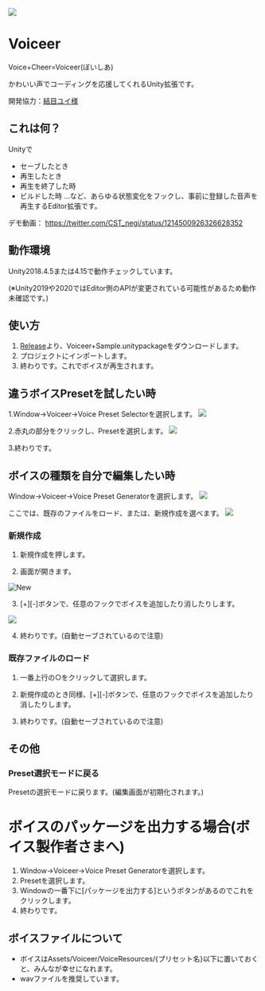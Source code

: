 ![](https://user-images.githubusercontent.com/31283418/72233590-93c62d00-360b-11ea-91c4-f81e59e6f610.png)
# Voiceer
Voice+Cheer=Voiceer(ぼいしあ)

かわいい声でコーディングを応援してくれるUnity拡張です。

開発協力：[結目ユイ様](https://twitter.com/musubimeyui)

## これは何？
Unityで

* セーブしたとき
* 再生したとき
* 再生を終了した時
* ビルドした時
…など、あらゆる状態変化をフックし、事前に登録した音声を再生するEditor拡張です。

デモ動画：
https://twitter.com/CST_negi/status/1214500926326628352

## 動作環境
Unity2018.4.5または4.15で動作チェックしています。

(※Unity2019や2020ではEditor側のAPIが変更されている可能性があるため動作未確認です。)

## 使い方
1. [Release](https://github.com/negipoyoc/Voiceer/releases)より、Voiceer+Sample.unitypackageをダウンロードします。
2. プロジェクトにインポートします。
3. 終わりです。これでボイスが再生されます。

## 違うボイスPresetを試したい時
1.Window->Voiceer->Voice Preset Selectorを選択します。
![](https://user-images.githubusercontent.com/31283418/72231862-08e03500-3601-11ea-9a1b-f9eadd6d99a7.png)

2.赤丸の部分をクリックし、Presetを選択します。
![](https://user-images.githubusercontent.com/31283418/72231936-7ee49c00-3601-11ea-9c0b-b7da798ce87d.png)

3.終わりです。

## ボイスの種類を自分で編集したい時
Window->Voiceer->Voice Preset Generatorを選択します。
![](https://user-images.githubusercontent.com/31283418/72231861-08479e80-3601-11ea-80f7-62ec8d60b182.png)

ここでは、既存のファイルをロード、または、新規作成を選べます。
![](https://user-images.githubusercontent.com/31283418/72231859-08479e80-3601-11ea-916c-b9ea6f917a88.png)

### 新規作成
1. 新規作成を押します。

2. 画面が開きます。

![New](https://user-images.githubusercontent.com/31283418/72231860-08479e80-3601-11ea-84d3-d92deb58e24e.png)

3. [+][-]ボタンで、任意のフックでボイスを追加したり消したりします。

![](https://user-images.githubusercontent.com/31283418/72231986-bd7a5680-3601-11ea-8f46-fec58664c17f.png)

4. 終わりです。(自動セーブされているので注意)

### 既存ファイルのロード
1. 一番上行の○をクリックして選択します。

2. 新規作成のとき同様、[+][-]ボタンで、任意のフックでボイスを追加したり消したりします。

3. 終わりです。(自動セーブされているので注意)

## その他
### Preset選択モードに戻る
Presetの選択モードに戻ります。(編集画面が初期化されます。)

# ボイスのパッケージを出力する場合(ボイス製作者さまへ)
1. Window->Voiceer->Voice Preset Generatorを選択します。
2. Presetを選択します。
3. Windowの一番下に[パッケージを出力する]というボタンがあるのでこれをクリックします。
4. 終わりです。

## ボイスファイルについて
* ボイスはAssets/Voiceer/VoiceResources/{プリセット名}以下に置いておくと、みんなが幸せになれます。
* wavファイルを推奨しています。
